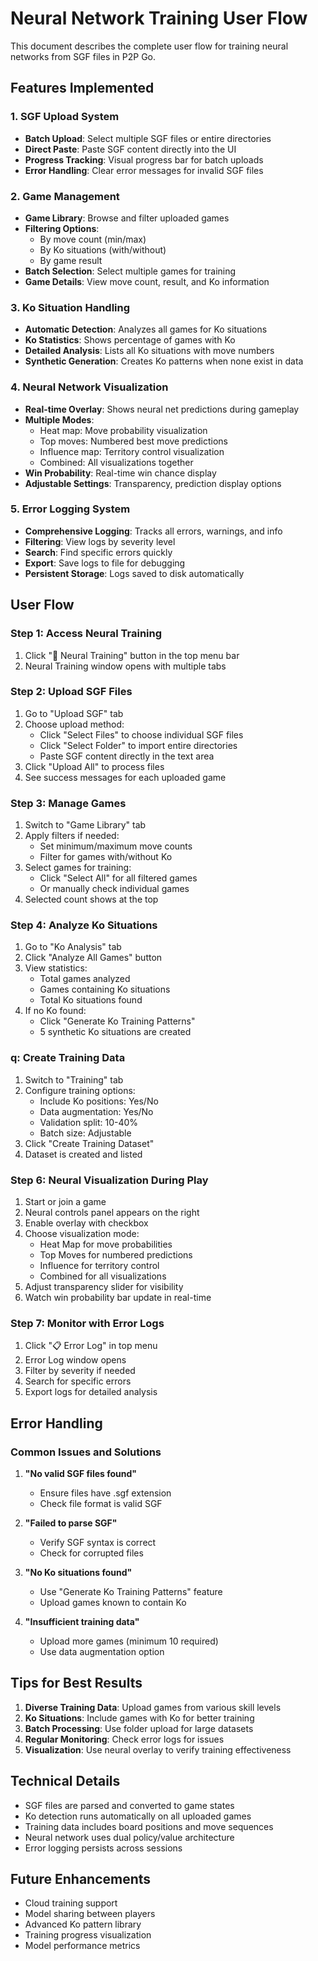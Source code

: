 # Neural Network Training User Flow

This document describes the complete user flow for training neural networks from SGF files in P2P Go.

## Features Implemented

### 1. SGF Upload System
- **Batch Upload**: Select multiple SGF files or entire directories
- **Direct Paste**: Paste SGF content directly into the UI
- **Progress Tracking**: Visual progress bar for batch uploads
- **Error Handling**: Clear error messages for invalid SGF files

### 2. Game Management
- **Game Library**: Browse and filter uploaded games
- **Filtering Options**:
  - By move count (min/max)
  - By Ko situations (with/without)
  - By game result
- **Batch Selection**: Select multiple games for training
- **Game Details**: View move count, result, and Ko information

### 3. Ko Situation Handling
- **Automatic Detection**: Analyzes all games for Ko situations
- **Ko Statistics**: Shows percentage of games with Ko
- **Detailed Analysis**: Lists all Ko situations with move numbers
- **Synthetic Generation**: Creates Ko patterns when none exist in data

### 4. Neural Network Visualization
- **Real-time Overlay**: Shows neural net predictions during gameplay
- **Multiple Modes**:
  - Heat map: Move probability visualization
  - Top moves: Numbered best move predictions
  - Influence map: Territory control visualization
  - Combined: All visualizations together
- **Win Probability**: Real-time win chance display
- **Adjustable Settings**: Transparency, prediction display options

### 5. Error Logging System
- **Comprehensive Logging**: Tracks all errors, warnings, and info
- **Filtering**: View logs by severity level
- **Search**: Find specific errors quickly
- **Export**: Save logs to file for debugging
- **Persistent Storage**: Logs saved to disk automatically

## User Flow

### Step 1: Access Neural Training
1. Click "🧠 Neural Training" button in the top menu bar
2. Neural Training window opens with multiple tabs

### Step 2: Upload SGF Files
1. Go to "Upload SGF" tab
2. Choose upload method:
   - Click "Select Files" to choose individual SGF files
   - Click "Select Folder" to import entire directories
   - Paste SGF content directly in the text area
3. Click "Upload All" to process files
4. See success messages for each uploaded game

### Step 3: Manage Games
1. Switch to "Game Library" tab
2. Apply filters if needed:
   - Set minimum/maximum move counts
   - Filter for games with/without Ko
3. Select games for training:
   - Click "Select All" for all filtered games
   - Or manually check individual games
4. Selected count shows at the top

### Step 4: Analyze Ko Situations
1. Go to "Ko Analysis" tab
2. Click "Analyze All Games" button
3. View statistics:
   - Total games analyzed
   - Games containing Ko situations
   - Total Ko situations found
4. If no Ko found:
   - Click "Generate Ko Training Patterns"
   - 5 synthetic Ko situations are created

### q: Create Training Data
1. Switch to "Training" tab
2. Configure training options:
   - Include Ko positions: Yes/No
   - Data augmentation: Yes/No
   - Validation split: 10-40%
   - Batch size: Adjustable
3. Click "Create Training Dataset"
4. Dataset is created and listed

### Step 6: Neural Visualization During Play
1. Start or join a game
2. Neural controls panel appears on the right
3. Enable overlay with checkbox
4. Choose visualization mode:
   - Heat Map for move probabilities
   - Top Moves for numbered predictions
   - Influence for territory control
   - Combined for all visualizations
5. Adjust transparency slider for visibility
6. Watch win probability bar update in real-time

### Step 7: Monitor with Error Logs
1. Click "📋 Error Log" in top menu
2. Error Log window opens
3. Filter by severity if needed
4. Search for specific errors
5. Export logs for detailed analysis

## Error Handling

### Common Issues and Solutions

1. **"No valid SGF files found"**
   - Ensure files have .sgf extension
   - Check file format is valid SGF

2. **"Failed to parse SGF"**
   - Verify SGF syntax is correct
   - Check for corrupted files

3. **"No Ko situations found"**
   - Use "Generate Ko Training Patterns" feature
   - Upload games known to contain Ko

4. **"Insufficient training data"**
   - Upload more games (minimum 10 required)
   - Use data augmentation option

## Tips for Best Results

1. **Diverse Training Data**: Upload games from various skill levels
2. **Ko Situations**: Include games with Ko for better training
3. **Batch Processing**: Use folder upload for large datasets
4. **Regular Monitoring**: Check error logs for issues
5. **Visualization**: Use neural overlay to verify training effectiveness

## Technical Details

- SGF files are parsed and converted to game states
- Ko detection runs automatically on all uploaded games
- Training data includes board positions and move sequences
- Neural network uses dual policy/value architecture
- Error logging persists across sessions

## Future Enhancements

- Cloud training support
- Model sharing between players
- Advanced Ko pattern library
- Training progress visualization
- Model performance metrics